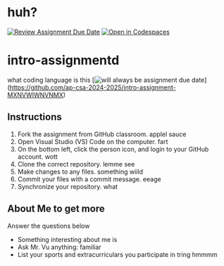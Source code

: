# huh?
[![Review Assignment Due Date](https://classroom.github.com/assets/deadline-readme-button-22041afd0340ce965d47ae6ef1cefeee28c7c493a6346c4f15d667ab976d596c.svg)](https://classroom.github.com/a/id9nvSAC)
[![Open in Codespaces](https://classroom.github.com/assets/launch-codespace-2972f46106e565e64193e422d61a12cf1da4916b45550586e14ef0a7c637dd04.svg)](https://classroom.github.com/open-in-codespaces?assignment_repo_id=15683074)
# intro-assignmentd 
what coding language is this
 [![will always be assignment due date](https://classroom.github.com/assets/deadline-readme-button-22041afd0340ce965d47ae6ef1cefeee28c7c493a6346c4f15d667ab976d596c.svg)] (https://github.com/ap-csa-2024-2025/intro-assignment-MXNVWIWNVNMX)

## Instructions
1. Fork the assignment from GitHub classroom. applel sauce
2. Open Visual Studio (VS) Code on the computer. fart
3. On the bottom left, click the person icon, and login to your GitHub account. wott
4. Clone the correct repository. lemme see
5. Make changes to any files. something wiild
6. Commit your files with a commit message. eeage
7. Synchronize your repository. what

## About Me to get more
Answer the questions below
* Something interesting about me is
* Ask Mr. Vu anything: familiar
* List your sports and extracurriculars you participate in
tring
hmmmm